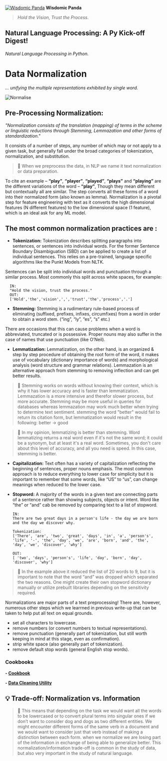 [![Wisdomic Panda](https://github.com/robagwe/wisdomic-panda/blob/master/imgs/panda.png)](http://www.rohanbagwe.com/)  **Wisdomic Panda**
> *Hold the Vision, Trust the Process.*

## Natural Language Processing: A Py Kick-off Digest! 
###### Natural Language Processing in Python.

# Data Normalization
*... unifying the multiple representations exhibited by single word.*

![Normalise](https://github.com/robagwe/wisdomic-panda/blob/master/imgs/normal.png)

## Pre-Processing Normalization:

*"Normalization consists of the translation (mapping) of terms in the scheme or linguistic reductions through Stemming, Lemmazation and other forms of standardization."*

It consists of a number of steps, any number of which may or not apply to a given task, but generally fall under the broad categories of tokenization, normalization, and substitution.

> :pushpin: When we preprocess the data, in NLP we name it text normalization or data preparation.


To cite an example – **“play”**, **“player”**, **“played”**, **“plays”** and **“playing”** are the different variations of the word – **“play”**, Though they mean different but contextually all are similar. The step converts all these forms of a word into their normalized form (also known as lemma). Normalization is a pivotal step for feature engineering with text as it converts the high dimensional features (N different features) to the low dimensional space (1 feature), which is an ideal ask for any ML model.


## The most common normalization practices are :

- **Tokenization:** Tokenization describes splitting paragraphs into sentences, or sentences into individual words. For the former Sentence Boundary Disambiguation (SBD) can be applied to create a list of individual sentences. This relies on a pre-trained, language specific algorithms like the Punkt Models from NLTK.

Sentences can be split into individual words and punctuation through a similar process. Most commonly this split across white spaces, for example:

      IN:
      "Hold the vision, trust the process."
      OUT:
      ['Hold','the','vision',',','trust','the','process','.']
      

- **Stemming:**  Stemming is a rudimentary rule-based process of eliminating (suffixed, prefixes, infixes, circumfixes) from a word in order to obtain a word stem. (“ing”, “ly”, “es”, “s” etc.)

      
There are occasions that this can cause problems when a word is abbreviated, truncated or is possessive. Proper nouns may also suffer in the case of names that use punctuation (like O’Neil).





- **Lemmatization:** Lemmatization, on the other hand, is an organized & step by step procedure of obtaining the root form of the word, it makes use of vocabulary (dictionary importance of words) and morphological analysis (word structure and grammar relations). Lemmazation is an alternative approach from stemming to removing inflection and can get better results.


> :pushpin: Stemming works on words without knowing their context, which is why it has lower accuracy and is faster than lemmatization. Lemmazation is a more intensive and therefor slower process, but more accurate. Stemming may be more useful in queries for databases whereas lemmazation may work much better when trying to determine text sentiment. stemming the word "better" would fail to return its citation form, but lemmatization would result in the following: better → good

> :pushpin: In my opinion, lemmatizing is better than stemming. Word lemmatizing returns a real word even if it's not the same word; it could be a synonym, but at least it's a real word. Sometimes, you don't care about this level of accuracy, and all you need is speed. In this case, stemming is better.


- **Capitalization:** Text often has a variety of capitalization reflecting the beginning of sentences, proper nouns emphasis. The most common approach is to reduce everything to lower case for simplicity but it is important to remember that some words, like “US” to “us”, can change meanings when reduced to the lower case.

- **Stopword:** A majority of the words in a given text are connecting parts of a sentence rather than showing subjects, objects or intent. Word like “the” or “and” cab be removed by comparing text to a list of stopword.

      IN:
      There are two great days in a person's life - the day we are born and the day we discover why.
      
      Tokenization:
      ['There', 'are', 'two', 'great', 'days', 'in', 'a', 'person's', 'life', '-', 'the', 'day', 'we', 'are', 'born', 'and', 'the', 'day', 'we', 'discover', 'why']
      
      OUT:
      [ 'two', 'days', 'person's', 'life', 'day', 'born', 'day', 'discover', 'why']

> :pushpin:  In the example above it reduced the list of 20 words to 9, but it is important to note that the word “and” was dropped which separated the two reasons. One might create their own stopword dictionary manually or utilize prebuilt libraries depending on the sensitivity required.

Normalizations are major parts of a text preprocessing! 
There are, however, numerous other steps which we learrned in previous write-up that can be taken to help put all text on equal grounds.


-	set all characters to lowercase.
-	remove numbers (or convert numbers to textual representations).
-	remove punctuation (generally part of tokenization, but still worth keeping in mind at this stage, even as confirmation).
-	strip white space (also generally part of tokenization).
-	remove default stop words (general English stop words).

### Cookbooks
**- [Cookbook](https://github.com/robagwe/kick-off-NLP-Natural_Language_Processing-Python/blob/master/2_Data_Preprocessing_Normalization/Data_Preprocessing_Example.ipynb)**

**- [Data Cleaning Utility](https://github.com/robagwe/kick-off-NLP-Natural_Language_Processing-Python/blob/master/2_Data_Preprocessing_Normalization/functions_cookbook.py)**

## :bulb: Trade-off: Normalization vs. Information


> :pushpin: This means that depending on the task we would want all the words to be lowercased or to convert plural terms into singular ones if we don’t want to consider dog and dogs as two different entities.
We might encounter different forms of the same verb in a document and we would want to consider just that verb instead of making a distinction between each form.
when we normalize we are losing part of the information in exchange of being able to generalize better.
This normalization/information trade-off is common in the study of data, but also very important in the study of natural language.
